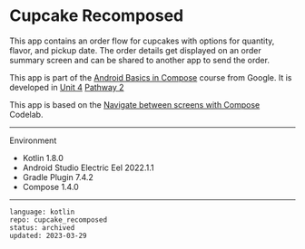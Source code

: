 # Cupcake Recomposed

This app contains an order flow for cupcakes with options for quantity, flavor, and pickup date.
The order details get displayed on an order summary screen and can be shared to another app to
send the order.

This app is part of the [Android Basics in Compose] course from Google. It is developed in [Unit 4] [Pathway 2]

This app is based on the [Navigate between screens with Compose] Codelab.

[Android Basics in Compose]: https://developer.android.com/courses/android-basics-compose/course
[Unit 4]: https://developer.android.com/courses/android-basics-compose/unit-4
[Pathway 2]: https://developer.android.com/courses/pathways/android-basics-compose-unit-4-pathway-2
[Navigate between screens with Compose]: https://developer.android.com/codelabs/basic-android-kotlin-compose-navigation

----

Environment

- Kotlin 1.8.0
- Android Studio Electric Eel 2022.1.1
- Gradle Plugin 7.4.2
- Compose 1.4.0

----

```
language: kotlin
repo: cupcake_recomposed
status: archived
updated: 2023-03-29
```